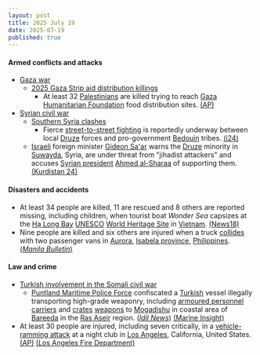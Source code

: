 ```yaml
---
layout: post
title: 2025 July 19
date: 2025-07-19
published: true
---
```



#### Armed conflicts and attacks

* [Gaza war](https://en.wikipedia.org/wiki/Gaza_war "Gaza war")
  * [2025 Gaza Strip aid distribution killings](https://en.wikipedia.org/wiki/2025_Gaza_Strip_aid_distribution_killings "2025 Gaza Strip aid distribution killings")
    * At least 32 [Palestinians](https://en.wikipedia.org/wiki/Palestinians "Palestinians") are killed trying to reach [Gaza Humanitarian Foundation](https://en.wikipedia.org/wiki/Gaza_Humanitarian_Foundation "Gaza Humanitarian Foundation") food distribution sites. [(AP)](https://apnews.com/article/israel-hamas-gaza-ghf-mideast-war-e3eead77195dc9c4dd07ac5fe640d00e)
* [Syrian civil war](https://en.wikipedia.org/wiki/Syrian_civil_war "Syrian civil war")
  * [Southern Syria clashes](https://en.wikipedia.org/wiki/Southern_Syria_clashes_%28July_2025%E2%80%93present%29 "Southern Syria clashes (July 2025–present)")
    * Fierce [street-to-street fighting](https://en.wikipedia.org/wiki/Urban_warfare "Urban warfare") is reportedly underway between local [Druze](https://en.wikipedia.org/wiki/Druze_in_Syria "Druze in Syria") forces and pro-government [Bedouin](https://en.wikipedia.org/wiki/Bedouin "Bedouin") tribes. [(i24)](https://www.i24news.tv/en/news/middle-east/levant-turkey/artc-fierce-fighting-on-ongoing-in-syria-s-suweida-despite-declarations-of-ceasefire)
  * [Israeli](https://en.wikipedia.org/wiki/Israel "Israel") foreign minister [Gideon Sa'ar](https://en.wikipedia.org/wiki/Gideon_Sa%27ar "Gideon Sa'ar") warns the [Druze](https://en.wikipedia.org/wiki/Druze "Druze") minority in [Suwayda](https://en.wikipedia.org/wiki/Suwayda_Governorate "Suwayda Governorate"), Syria, are under threat from "jihadist attackers" and accuses [Syrian president](https://en.wikipedia.org/wiki/President_of_Syria "President of Syria") [Ahmed al-Sharaa](https://en.wikipedia.org/wiki/Ahmed_al-Sharaa "Ahmed al-Sharaa") of supporting them. [(Kurdistan 24)](https://www.kurdistan24.net/en/story/852708/israel-warns-minorities-in-grave-danger-under-new-syrian-leadership)

#### Disasters and accidents

* At least 34 people are killed, 11 are rescued and 8 others are reported missing, including children, when tourist boat *Wonder Sea* capsizes at the [Hạ Long Bay](https://en.wikipedia.org/wiki/H%E1%BA%A1_Long_Bay "Hạ Long Bay") [UNESCO](https://en.wikipedia.org/wiki/UNESCO "UNESCO") [World Heritage Site](https://en.wikipedia.org/wiki/World_Heritage_Site "World Heritage Site") in [Vietnam](https://en.wikipedia.org/wiki/Vietnam "Vietnam"). [(News18)](https://www.news18.com/world/at-least-34-killed-children-among-tourists-missing-as-boat-capsizes-in-vietnams-ha-long-bay-ws-l-9451165.html)
* Nine people are killed and six others are injured when a truck [collides](https://en.wikipedia.org/wiki/Traffic_collision "Traffic collision") with two passenger vans in [Aurora](https://en.wikipedia.org/wiki/Aurora%2C_Isabela "Aurora, Isabela"), [Isabela province](https://en.wikipedia.org/wiki/Isabela_%28province%29 "Isabela (province)"), [Philippines](https://en.wikipedia.org/wiki/Philippines "Philippines"). [(*Manila Bulletin*)](https://mb.com.ph/2025/07/19/8-killed-4-injured-in-3-vehicle-crash-in-isabela)

#### Law and crime

* [Turkish involvement in the Somali civil war](https://en.wikipedia.org/wiki/Turkish_involvement_in_the_Somali_civil_war "Turkish involvement in the Somali civil war")
  * [Puntland Maritime Police Force](https://en.wikipedia.org/wiki/Puntland_Maritime_Police_Force "Puntland Maritime Police Force") confiscated a [Turkish](https://en.wikipedia.org/wiki/Turkey "Turkey") vessel illegally transporting high-grade weaponry, including [armoured personnel carriers](https://en.wikipedia.org/wiki/Armoured_personnel_carriers "Armoured personnel carriers") and [crates](https://en.wikipedia.org/wiki/Crate "Crate") [weapons](https://en.wikipedia.org/wiki/Weapons "Weapons") to [Mogadishu](https://en.wikipedia.org/wiki/Mogadishu "Mogadishu") in coastal area of [Bareeda](https://en.wikipedia.org/wiki/Bareeda_District "Bareeda District") in the [Ras Aseir](https://en.wikipedia.org/wiki/Ras_Aseir "Ras Aseir") region. [(*Idil News*)](https://www.idilnews.com/turkish-weapons-smuggling-plot-to-mogadishu-foiled-by-puntland-marine-force/?preview=true) [(Marine Insight)](https://www.marineinsight.com/shipping-news/puntland-intercepts-cargo-ship-carrying-weapons-to-mogadishu/)
* At least 30 people are injured, including seven critically, in a [vehicle-ramming attack](https://en.wikipedia.org/wiki/Vehicle-ramming_attack "Vehicle-ramming attack") at a night club in [Los Angeles](https://en.wikipedia.org/wiki/Los_Angeles "Los Angeles"), California, United States. [(AP)](https://apnews.com/article/los-angeles-car-into-crowd-east-hollywood-74109553b3f12ded236dc4e2d72c919b) [(Los Angeles Fire Department)](https://lafd.org/alert/updated-traffic-multiple-patients-07192025-inc0120)
